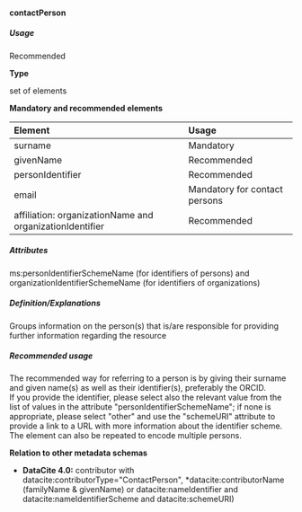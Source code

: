 #### contactPerson

##### Usage

Recommended

**Type**

set of elements

**Mandatory and recommended elements**

| **Element** | **Usage** |
| :--- | :--- |
| surname | Mandatory |
| givenName | Recommended |
| personIdentifier | Recommended |
| email | Mandatory for contact persons |
| affiliation: organizationName and organizationIdentifier | Recommended |

##### Attributes

ms:personIdentifierSchemeName \(for identifiers of persons\) and organizationIdentifierSchemeName \(for identifiers of organizations\)

##### Definition/Explanations

Groups information on the person\(s\) that is/are responsible for providing further information regarding the resource

##### Recommended usage

The recommended way for referring to a person is by giving their surname and given name\(s\) as well as their identifier\(s\), preferably the ORCID.  
If you provide the identifier, please select also the relevant value from the list of values in the attribute "personIdentifierSchemeName"; if none is appropriate, please select "other" and use the "schemeURI" attribute to provide a link to a URL with more information about the identifier scheme.  
The element can also be repeated to encode multiple persons.

**Relation to other metadata schemas**

* **DataCite 4.0:** contributor with datacite:contributorType="ContactPerson", \*datacite:contributorName \(familyName & givenName\) or datacite:nameIdentifier and datacite:nameIdentifierScheme and datacite:schemeURI\)



